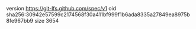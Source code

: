 version https://git-lfs.github.com/spec/v1
oid sha256:30942e57599c2174568f30a411bf999f1b6ada8335a27849ea8975b8fe967bb9
size 3654
